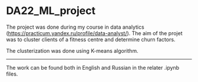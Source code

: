 # DA22_ML_project
The project was done during my course in data analytics (https://practicum.yandex.ru/profile/data-analyst/). 
The aim of the projet was to cluster clients of a fitness centre and determine churn factors. 

The clusterization was done using K-means algorithm. 
_________________________________________________________________
The work can be found both in English and Russian in the relater .ipynb files.

